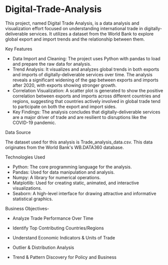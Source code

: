 # Digital-Trade-Analysis
This project, named Digital Trade Analysis, is a data analysis and visualization effort focused on understanding international trade in digitally-deliverable services. It utilizes a dataset from the World Bank to explore global export and import trends and the relationship between them.

Key Features

- Data Import and Cleaning: The project uses Python with pandas to load and prepare the raw data for analysis.
- Trend Analysis: It visualizes and analyzes global trends in both exports and imports of digitally-deliverable services over time. The analysis reveals a significant widening of the gap between exports and imports after 2020, with exports showing stronger growth.
- Correlation Visualization: A scatter plot is generated to show the positive correlation between exports and imports across different countries and regions, suggesting that countries actively involved in global trade tend to participate on both the export and import sides.
- Key Findings: The analysis concludes that digitally-deliverable services are a major driver of trade and are resilient to disruptions like the COVID-19 pandemic.

Data Source

The dataset used for this analysis is Trade_analysis_data.csv. This data originates from the World Bank's WB.DATA360 database.

Technologies Used

- Python: The core programming language for the analysis.
- Pandas: Used for data manipulation and analysis.
- Numpy: A library for numerical operations.
- Matplotlib: Used for creating static, animated, and interactive visualizations.
- Seaborn: A high-level interface for drawing attractive and informative statistical graphics.

Business Objectives-
- Analyze Trade Performance Over Time

- Identify Top Contributing Countries/Regions

- Understand Economic Indicators & Units of Trade

- Outlier & Distribution Analysis

- Trend & Pattern Discovery for Policy and Business

